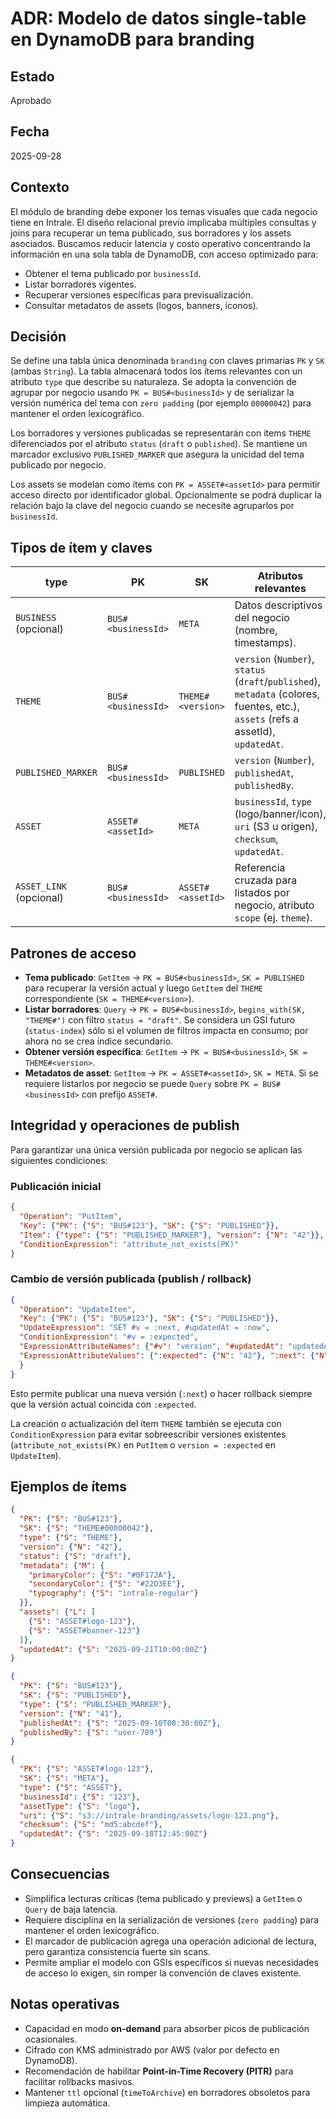 # ADR: Modelo de datos single-table en DynamoDB para branding

## Estado
Aprobado

## Fecha
2025-09-28

## Contexto
El módulo de branding debe exponer los temas visuales que cada negocio tiene en Intrale. El diseño relacional previo implicaba múltiples consultas y joins para recuperar un tema publicado, sus borradores y los assets asociados. Buscamos reducir latencia y costo operativo concentrando la información en una sola tabla de DynamoDB, con acceso optimizado para:

- Obtener el tema publicado por `businessId`.
- Listar borradores vigentes.
- Recuperar versiones específicas para previsualización.
- Consultar metadatos de assets (logos, banners, íconos).

## Decisión
Se define una tabla única denominada `branding` con claves primarias `PK` y `SK` (ambas `String`). La tabla almacenará todos los ítems relevantes con un atributo `type` que describe su naturaleza. Se adopta la convención de agrupar por negocio usando `PK = BUS#<businessId>` y de serializar la versión numérica del tema con `zero padding` (por ejemplo `00000042`) para mantener el orden lexicográfico.

Los borradores y versiones publicadas se representarán con ítems `THEME` diferenciados por el atributo `status` (`draft` o `published`). Se mantiene un marcador exclusivo `PUBLISHED_MARKER` que asegura la unicidad del tema publicado por negocio.

Los assets se modelan como ítems con `PK = ASSET#<assetId>` para permitir acceso directo por identificador global. Opcionalmente se podrá duplicar la relación bajo la clave del negocio cuando se necesite agruparlos por `businessId`.

## Tipos de ítem y claves
| type | PK | SK | Atributos relevantes |
|------|----|----|-----------------------|
| `BUSINESS` (opcional) | `BUS#<businessId>` | `META` | Datos descriptivos del negocio (nombre, timestamps). |
| `THEME` | `BUS#<businessId>` | `THEME#<version>` | `version` (`Number`), `status` (`draft`/`published`), `metadata` (colores, fuentes, etc.), `assets` (refs a assetId), `updatedAt`. |
| `PUBLISHED_MARKER` | `BUS#<businessId>` | `PUBLISHED` | `version` (`Number`), `publishedAt`, `publishedBy`. |
| `ASSET` | `ASSET#<assetId>` | `META` | `businessId`, `type` (logo/banner/icon), `uri` (S3 u origen), `checksum`, `updatedAt`. |
| `ASSET_LINK` (opcional) | `BUS#<businessId>` | `ASSET#<assetId>` | Referencia cruzada para listados por negocio, atributo `scope` (ej. `theme`). |

## Patrones de acceso
- **Tema publicado**: `GetItem` → `PK = BUS#<businessId>`, `SK = PUBLISHED` para recuperar la versión actual y luego `GetItem` del `THEME` correspondiente (`SK = THEME#<version>`).
- **Listar borradores**: `Query` → `PK = BUS#<businessId>`, `begins_with(SK, "THEME#")` con filtro `status = "draft"`. Se considera un GSI futuro (`status-index`) sólo si el volumen de filtros impacta en consumo; por ahora no se crea índice secundario.
- **Obtener versión específica**: `GetItem` → `PK = BUS#<businessId>`, `SK = THEME#<version>`.
- **Metadatos de asset**: `GetItem` → `PK = ASSET#<assetId>`, `SK = META`. Si se requiere listarlos por negocio se puede `Query` sobre `PK = BUS#<businessId>` con prefijo `ASSET#`.

## Integridad y operaciones de publish
Para garantizar una única versión publicada por negocio se aplican las siguientes condiciones:

### Publicación inicial
```json
{
  "Operation": "PutItem",
  "Key": {"PK": {"S": "BUS#123"}, "SK": {"S": "PUBLISHED"}},
  "Item": {"type": {"S": "PUBLISHED_MARKER"}, "version": {"N": "42"}},
  "ConditionExpression": "attribute_not_exists(PK)"
}
```

### Cambio de versión publicada (publish / rollback)
```json
{
  "Operation": "UpdateItem",
  "Key": {"PK": {"S": "BUS#123"}, "SK": {"S": "PUBLISHED"}},
  "UpdateExpression": "SET #v = :next, #updatedAt = :now",
  "ConditionExpression": "#v = :expected",
  "ExpressionAttributeNames": {"#v": "version", "#updatedAt": "updatedAt"},
  "ExpressionAttributeValues": {":expected": {"N": "42"}, ":next": {"N": "43"}, ":now": {"S": "2025-09-28T14:31:00Z"}
  }
}
```
Esto permite publicar una nueva versión (`:next`) o hacer rollback siempre que la versión actual coincida con `:expected`.

La creación o actualización del ítem `THEME` también se ejecuta con `ConditionExpression` para evitar sobreescribir versiones existentes (`attribute_not_exists(PK)` en `PutItem` o `version = :expected` en `UpdateItem`).

## Ejemplos de ítems
```json
{
  "PK": {"S": "BUS#123"},
  "SK": {"S": "THEME#00000042"},
  "type": {"S": "THEME"},
  "version": {"N": "42"},
  "status": {"S": "draft"},
  "metadata": {"M": {
    "primaryColor": {"S": "#0F172A"},
    "secondaryColor": {"S": "#22D3EE"},
    "typography": {"S": "intrale-regular"}
  }},
  "assets": {"L": [
    {"S": "ASSET#logo-123"},
    {"S": "ASSET#banner-123"}
  ]},
  "updatedAt": {"S": "2025-09-21T10:00:00Z"}
}
```

```json
{
  "PK": {"S": "BUS#123"},
  "SK": {"S": "PUBLISHED"},
  "type": {"S": "PUBLISHED_MARKER"},
  "version": {"N": "41"},
  "publishedAt": {"S": "2025-09-10T08:30:00Z"},
  "publishedBy": {"S": "user-789"}
}
```

```json
{
  "PK": {"S": "ASSET#logo-123"},
  "SK": {"S": "META"},
  "type": {"S": "ASSET"},
  "businessId": {"S": "123"},
  "assetType": {"S": "logo"},
  "uri": {"S": "s3://intrale-branding/assets/logo-123.png"},
  "checksum": {"S": "md5:abcdef"},
  "updatedAt": {"S": "2025-09-18T12:45:00Z"}
}
```

## Consecuencias
- Simplifica lecturas críticas (tema publicado y previews) a `GetItem` o `Query` de baja latencia.
- Requiere disciplina en la serialización de versiones (`zero padding`) para mantener el orden lexicográfico.
- El marcador de publicación agrega una operación adicional de lectura, pero garantiza consistencia fuerte sin scans.
- Permite ampliar el modelo con GSIs específicos si nuevas necesidades de acceso lo exigen, sin romper la convención de claves existente.

## Notas operativas
- Capacidad en modo **on-demand** para absorber picos de publicación ocasionales.
- Cifrado con KMS administrado por AWS (valor por defecto en DynamoDB).
- Recomendación de habilitar **Point-in-Time Recovery (PITR)** para facilitar rollbacks masivos.
- Mantener `ttl` opcional (`timeToArchive`) en borradores obsoletos para limpieza automática.
